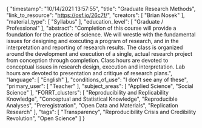 {
    "timestamp": "10/14/2021 13:57:55",
    "title": "Graduate Research Methods",
    "link_to_resource": "https://osf.io/26c7f/",
    "creators": [
        "Brian Nosek"
    ],
    "material_type": [
        "Syllabus"
    ],
    "education_level": [
        "Graduate / Professional"
    ],
    "abstract": "Completion of this course will provide a foundation for the practice of science. We will wrestle with the fundamental issues for designing and executing a program of research, and in the interpretation and reporting of research results. The class is organized around the development and execution of a single, actual research project from conception through completion. Class hours are devoted to conceptual issues in research design, execution and interpretation. Lab hours are devoted to presentation and critique of research plans.",
    "language": [
        "English"
    ],
    "conditions_of_use": "I don't see any of these",
    "primary_user": [
        "Teacher"
    ],
    "subject_areas": [
        "Applied Science",
        "Social Science"
    ],
    "FORRT_clusters": [
        "Reproducibility and Replicability Knowledge",
        "Conceptual and Statistical Knowledge",
        "Reproducible Analyses",
        "Preregistration",
        "Open Data and Materials",
        "Replication Research"
    ],
    "tags": [
        "Transparency",
        "Reproducibility Crisis and Credibility Revolution",
        "Open Science"
    ]
}